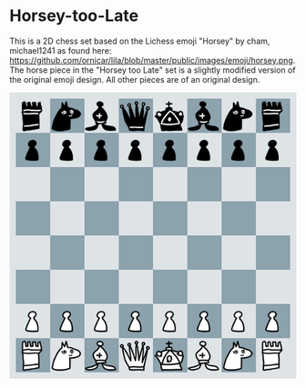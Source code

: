 # Horsey-too-Late
This is a 2D chess set based on the Lichess emoji "Horsey" by cham, michael1241 as found here: https://github.com/ornicar/lila/blob/master/public/images/emoji/horsey.png. 
The horse piece in the "Horsey too Late" set is a slightly modified version of the original emoji design. All other pieces are of an original design.

![alt text](https://github.com/Moldenke1/Horsey-too-Late/blob/main/Horsey%20Too%20Late%20Board%20Sample.png?raw=true)

